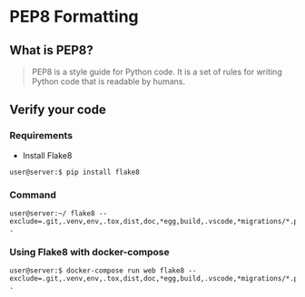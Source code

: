# PEP8 Formatting

## What is PEP8?

> PEP8 is a style guide for Python code. It is a set of rules for writing Python code that is readable by humans.
## Verify your code

### Requirements

- Install Flake8

```terminal
user@server:$ pip install flake8
```

### Command

```terminal
user@server:~/ flake8 --exclude=.git,.venv,env,.tox,dist,doc,*egg,build,.vscode,*migrations/*.py,*/local_settings.py .
```

### Using Flake8 with docker-compose

```terminal
user@server:$ docker-compose run web flake8 --exclude=.git,.venv,env,.tox,dist,doc,*egg,build,.vscode,*migrations/*.py,*/local_settings.py .